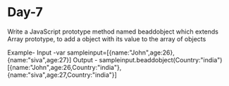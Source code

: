 # Day-7

Write a JavaScript prototype method named beaddobject which extends Array prototype, to add a object with its value to the array of objects

Example-  Input -var sampleinput=[{name:"John",age:26},{name:"siva",age:27}] Output - sampleinput.beaddobject(Country:"india")
[{name:"John",age:26,Country:"india"},{name:"siva",age:27,Country:"india"}]
